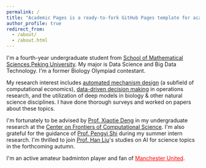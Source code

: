 ```yaml
---
permalink: /
title: "Academic Pages is a ready-to-fork GitHub Pages template for academic personal websites"
author_profile: true
redirect_from: 
  - /about/
  - /about.html
---
```


I'm a fourth-year undergraduate student from [School of Mathematical Sciences](https://www.math.pku.edu.cn/),[Peking University](https://www.pku.edu.cn/). My major is Data Science and Big Data Technology. I'm a former Biology Olympiad contestant.

My research interest includes [automated mechanism design](https://www.cs.cmu.edu/~sandholm/amd_overview.cp03.pdf) (a subfield of computational economics), [data-driven decision making](https://arxiv.org/abs/1402.5481) in operations research, and the utilization of deep models in biology & other natural science disciplines. I have done thorough surveys and worked on papers about these topics.

I'm fortunately to be advised by [Prof. Xiaotie Deng](https://cfcs.pku.edu.cn/english/people/faculty/xiaotiedeng/index.htm) in my undergraduate research at the [Center on Frontiers of Computational Science](https://cfcs.pku.edu.cn/english/index.htm). I'm also grateful for the guidance of [Prof. Pengyi Shi](https://web.ics.purdue.edu/~shi178/) during my summer intern research. I'm thrilled to join [Prof. Han Liu](https://www.mccormick.northwestern.edu/research-faculty/directory/profiles/liu-han.html)'s studies on AI for science topics in the forthcoming autumn.


I'm an active amateur badminton player and fan of <a href="https://www.manutd.com/" style="color: red;">Manchester United</a>.

